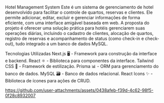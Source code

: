 Hotel Management System
Este é um sistema de gerenciamento de hotel desenvolvido para facilitar o controle de quartos, reservas e clientes. Ele permite adicionar, editar, excluir e gerenciar informações de forma eficiente, com uma interface amigável baseada em web.
A proposta do projeto é oferecer uma solução prática para hotéis gerenciarem suas operações diárias, incluindo o cadastro de clientes, alocação de quartos, registro de reservas e acompanhamento de status (como check-in e check-out), tudo integrado a um banco de dados MySQL.

Tecnologias Utilizadas
Next.js 🖥️ - Framework para construção da interface e backend.
React ⚛️ - Biblioteca para componentes da interface.
Tailwind CSS 🎨 - Framework de estilização.
Prisma 📊 - ORM para gerenciamento do banco de dados.
MySQL 🗃️ - Banco de dados relacional.
React Icons ✨ - Biblioteca de ícones para ações de CRUD.

https://github.com/user-attachments/assets/0438afeb-f39d-4c62-98f5-0f28c8932007

